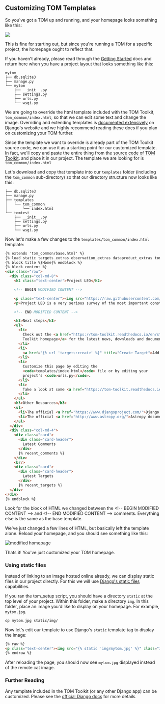 Customizing TOM Templates
-------------------------

So you've got a TOM up and running, and your homepage looks something like this:

![](/_static/customize_templates_doc/tomhomepagenew.png)

This is fine for starting out, but since you're running a TOM for a specific
project, the homepage ought to reflect that.

If you haven't already, please read through the [Getting Started](/introduction/getting_started)
docs and return here when you have a project layout that looks something like this:


```
mytom
├── db.sqlite3
├── manage.py
└── mytom
    ├── __init__.py
    ├── settings.py
    ├── urls.py
    └── wsgi.py
```

We are going to override the html template included with the TOM Toolkit, `tom_common/index.html`,
so that we can edit some text and change the image. Overriding and extending templates is
[documented extensively](https://docs.djangoproject.com/en/2.1/howto/overriding-templates/) on
Django's website and we highly recommend reading these docs if you plan on customizing your
TOM further.

Since the template we want to override is already part of the TOM Toolkit source
code, we can use it as a starting point for our customized template. In fact,
we'll copy and paste the entire thing from the  [source code of TOM Toolkit](https://github.com/TOMToolkit/tom_base/blob/master/tom_common/templates/tom_common/index.html).
and place it in our project. The template we are looking for is `tom_common/index.html`

Let's download and copy that template into our `templates` folder
(including the `tom_common` sub-directory) so that our directory structure now
looks like this:

```
├── db.sqlite3
├── manage.py
├── templates
│   └── tom_common
│       └── index.html
└── tomtest
    ├── __init__.py
    ├── settings.py
    ├── urls.py
    └── wsgi.py
```

Now let's make a few changes to the `templates/tom_common/index.html` template:

```html
{% extends 'tom_common/base.html' %}
{% load static targets_extras observation_extras dataproduct_extras tom_common_extras %}
{% block title %}Home{% endblock %}
{% block content %}
<div class="row">
  <div class="col-md-8">
    <h2 class="text-center">Project LEO</h2>

    <!-- BEGIN MODIFIED CONTENT -->

    <p class="text-center"><img src="https://raw.githubusercontent.com/TOMToolkit/tomtoolkit.github.io/master/assets/img/customize_templates_doc/sciencecat.jpg" class="img-fluid mx-auto"></p>
    <p>Project LEO is a very serious survey of the most important constellation.</p>

    <!-- END MODIFIED CONTENT -->

    <h3>Next steps</h3>
    <ul>
      <li>
        Check out the <a href="https://tom-toolkit.readthedocs.io/en/stable/" title="TOM Toolkit home page">TOM
        Toolkit homepage</a> for the latest news, downloads and documentation.
      </li>
      <li>
        <a href="{% url 'targets:create' %}" title="Create Target">Add your first target</a>.
      </li>
      <li>
        Customize this page by editing the
        <code>templates/index.html</code> file or by editing your
        project's <code>urls.py</code>.
      </li>
      <li>
        Take a look at some <a href="https://tom-toolkit.readthedocs.io/en/stable/customization/common_customizations.html">common first customizations</a>.
      </li>
    </ul>
    <h3>Other Resources</h3>
    <ul>
      <li>The official <a href="https://www.djangoproject.com/">Django documentation</a>.</li>
      <li>The official <a href="http://www.astropy.org/">Astropy documentation</a>.</li>
    </ul>
  </div>
  <div class="col-md-4">
    <div class="card">
      <div class="card-header">
        Latest Comments
      </div>
      {% recent_comments %}
    </div>
    <br/>
    <div class="card">
      <div class="card-header">
        Latest Targets
      </div>
      {% recent_targets %}
  </div>
</div>
{% endblock %}
```
Look for the block of HTML we changed between the <\!-- BEGIN MODIFIED CONTENT -->
and <\!-- END MODIFIED CONTENT --> comments. Everything else is the same as the
base template.

We've just changed a few lines of HTML, but basically left the template alone. Reload your homepage,
and you should see something like this:

![modified homepage](/_static/customize_templates_doc/tomhomepagemod.png)

Thats it! You've just customized your TOM homepage.

### Using static files

Instead of linking to an image hosted online already, we can display static files
in our project directly. For this we will use [Django's static
files](https://docs.djangoproject.com/en/2.1/howto/static-files/) capabilities.

If you ran the tom_setup script, you should have a directory `static` at the top
level of your project. Within this folder, make a directory `img`. In this folder,
place an image you'd like to display on your homepage. For example, `mytom.jpg`.

    cp mytom.jpg static/img/

Now let's edit our template to use Django's `static` template tag to display the
image:

```html
{% raw %}
<p class="text-center"><img src="{% static 'img/mytom.jpg' %}" class="img-fluid mx-auto"></p>
{% endraw %}
```

After reloading the page, you should now see `mytom.jpg` displayed instead of the
remote cat image.

### Further Reading

Any template included in the TOM Toolkit (or any other Django app) can be customized. Please
see the [official Django docs](https://docs.djangoproject.com/en/2.1/howto/overriding-templates/)
for more details.
